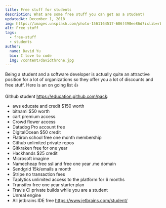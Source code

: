 ```yaml
---
title: Free stuff for students
description: What are some free stuff you can get as a student?
updatedAt: December 1, 2018
img: https://images.unsplash.com/photo-1561164517-686f490ee86d?ixlib=rb-1.2.1&ixid=eyJhcHBfaWQiOjEyMDd9&auto=format&fit=crop&w=634&q=60
alt: Free stuff
tags:
  - free-stuff
  - students
author:
  name: David Yu
  bio: I love to code
  img: /content/davidthrone.jpg
---
```


Being a student and a software developer is actually quite an attractive position for a lot of organizations so they offer you a lot of discounts and free stuff. Here is an on going list :+1:

Github student https://education.github.com/pack:
- aws educate and credit $150 worth
- bitnami $50 worth
- cart premium access
- Crowd flower access
- Datadog Pro account free
- DigitalOcean $50 credit
- Flatiron school free one month membership
- Github unlimited private repos
- Gitkraken free for one year
- Hackhands $25 credit
- Microsoft imagine
- Namecheap free ssl and free one year .me domain
- Sendgrid 15k/emails a month
- Stripe no transaction fees
- Taplytics unlimited access to the platform for 6 months
- Transifex free one year starter plan
- Travis CI private builds while you are a student
- Unreal engine
- All jetbrains IDE free https://www.jetbrains.com/student/
